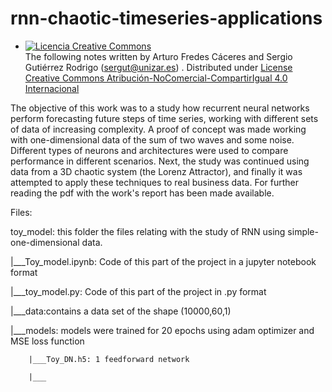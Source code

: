# rnn-chaotic-timeseries-applications
- <a rel="license" href="http://creativecommons.org/licenses/by-nc-sa/4.0/"><img alt="Licencia Creative Commons" style="border-width:0" src="https://i.creativecommons.org/l/by-nc-sa/4.0/88x31.png" /></a><br /><span xmlns:dct="http://purl.org/dc/terms/" property="dct:title"></span> The following notes written by  <span xmlns:cc="http://creativecommons.org/ns#" property="cc:attributionName"> Arturo Fredes Cáceres and Sergio Gutiérrez Rodrigo (<sergut@unizar.es>) </span>. Distributed under  <a rel="license" href="http://creativecommons.org/licenses/by-nc-sa/4.0/">License Creative Commons Atribución-NoComercial-CompartirIgual 4.0 Internacional</a>


The objective of this work was to a study how recurrent neural networks perform forecasting future steps of time series, working with different sets of data of increasing complexity. A proof of concept was made working with one-dimensional data of the sum of two waves and some noise. Different types of neurons and architectures were used to compare performance in different scenarios. Next, the study was continued using data from a 3D chaotic system (the Lorenz Attractor), and finally it was attempted to apply these techniques to real business data. For further reading the pdf with the work's report has been made available.

Files:

toy_model: this folder the files relating with the study of RNN using simple-one-dimensional data.

|___Toy_model.ipynb: Code of this part of the project in a jupyter notebook format

|___toy_model.py: Code of this part of the project in .py format

|___data:contains a data set of the shape (10000,60,1)

|___models: models were trained for 20 epochs using adam optimizer and MSE loss function

        |___Toy_DN.h5: 1 feedforward network

        |___
        
